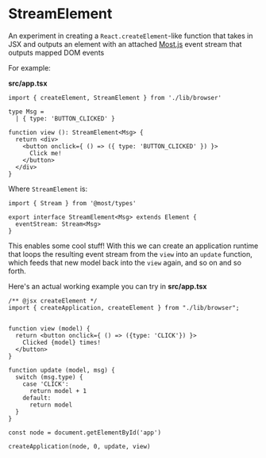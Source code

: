 # StreamElement

An experiment in creating a `React.createElement`-like function that 
takes in JSX and outputs an element with an attached [Most.js](https://github.com/cujojs/most) event stream
that outputs mapped DOM events

For example:

**src/app.tsx**
```
import { createElement, StreamElement } from './lib/browser'

type Msg =
  | { type: 'BUTTON_CLICKED' }

function view (): StreamElement<Msg> {
  return <div>
    <button onclick={ () => ({ type: 'BUTTON_CLICKED' }) }>
      Click me!
    </button>
  </div>
}
```

Where `StreamElement` is:

```
import { Stream } from '@most/types'

export interface StreamElement<Msg> extends Element {
  eventStream: Stream<Msg>
}
```

This enables some cool stuff! With this we can create an application runtime
that loops the resulting event stream from the `view` into an `update` function, which feeds
that new model back into the `view` again, and so on and so forth.

Here's an actual working example you can try in **src/app.tsx**

```
/** @jsx createElement */
import { createApplication, createElement } from "./lib/browser";


function view (model) {
  return <button onclick={ () => ({type: 'CLICK'}) }>
    Clicked {model} times!
  </button>
}

function update (model, msg) {
  switch (msg.type) {
    case 'CLICK':
      return model + 1
    default:
      return model
  }
}

const node = document.getElementById('app')

createApplication(node, 0, update, view)
```
